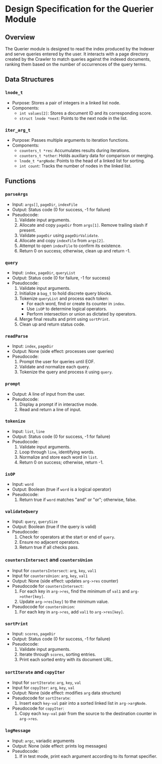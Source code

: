 # Design Specification for the Querier Module

## Overview
The Querier module is designed to read the index produced by the Indexer and serve queries entered by the user. It interacts with a page directory created by the Crawler to match queries against the indexed documents, ranking them based on the number of occurrences of the query terms.

## Data Structures
### `lnode_t`
- Purpose: Stores a pair of integers in a linked list node.
- Components:
  - `int values[2]`: Stores a document ID and its corresponding score.
  - `struct lnode *next`: Points to the next node in the list.

### `iter_arg_t`
- Purpose: Passes multiple arguments to iteration functions.
- Components:
  - `counters_t *res`: Accumulates results during iterations.
  - `counters_t *other`: Holds auxiliary data for comparison or merging.
  - `lnode_t *argNode`: Points to the head of a linked list for sorting.
  - `int count`: Tracks the number of nodes in the linked list.

## Functions

### `parseArgs`
- Input: `args[]`, `pageDir`, `indexFile`
- Output: Status code (0 for success, -1 for failure)
- Pseudocode:
  1. Validate input arguments.
  2. Allocate and copy `pageDir` from `args[1]`. Remove trailing slash if present.
  3. Validate `pageDir` using `pageDirValidate`.
  4. Allocate and copy `indexFile` from `args[2]`.
  5. Attempt to open `indexFile` to confirm its existence.
  6. Return 0 on success; otherwise, clean up and return -1.

### `query`
- Input: `index`, `pageDir`, `queryList`
- Output: Status code (0 for failure, -1 for success)
- Pseudocode:
  1. Validate input arguments.
  2. Initialize a `bag_t` to hold discrete query blocks.
  3. Tokenize `queryList` and process each token:
     - For each word, find or create its counter in `index`.
     - Use `isOP` to determine logical operators.
     - Perform intersection or union as dictated by operators.
  4. Merge final results and print using `sortPrint`.
  5. Clean up and return status code.

### `readParse`
- Input: `index`, `pageDir`
- Output: None (side effect: processes user queries)
- Pseudocode:
  1. Prompt the user for queries until EOF.
  2. Validate and normalize each query.
  3. Tokenize the query and process it using `query`.

### `prompt`
- Output: A line of input from the user.
- Pseudocode:
  1. Display a prompt if in interactive mode.
  2. Read and return a line of input.

### `tokenize`
- Input: `list`, `line`
- Output: Status code (0 for success, -1 for failure)
- Pseudocode:
  1. Validate input arguments.
  2. Loop through `line`, identifying words.
  3. Normalize and store each word in `list`.
  4. Return 0 on success; otherwise, return -1.

### `isOP`
- Input: `word`
- Output: Boolean (true if `word` is a logical operator)
- Pseudocode:
  1. Return true if `word` matches "and" or "or"; otherwise, false.

### `validateQuery`
- Input: `query`, `querySize`
- Output: Boolean (true if the query is valid)
- Pseudocode:
  1. Check for operators at the start or end of `query`.
  2. Ensure no adjacent operators.
  3. Return true if all checks pass.

### `countersIntersect` and `countersUnion`
- Input for `countersIntersect`: `arg`, `key`, `val1`
- Input for `countersUnion`: `arg`, `key`, `val1`
- Output: None (side effect: updates `arg->res` counter)
- Pseudocode for `countersIntersect`:
  1. For each key in `arg->res`, find the minimum of `val1` and `arg->other[key]`.
  2. Update `arg->res[key]` to the minimum value.
- Pseudocode for `countersUnion`:
  1. For each key in `arg->res`, add `val1` to `arg->res[key]`.

### `sortPrint`
- Input: `scores`, `pageDir`
- Output: Status code (0 for success, -1 for failure)
- Pseudocode:
  1. Validate input arguments.
  2. Iterate through `scores`, sorting entries.
  3. Print each sorted entry with its document URL.

### `sortIterate` and `copyIter`
- Input for `sortIterate`: `arg`, `key`, `val`
- Input for `copyIter`: `arg`, `key`, `val`
- Output: None (side effect: modifies `arg` data structure)
- Pseudocode for `sortIterate`:
  1. Insert each `key-val` pair into a sorted linked list in `arg->argNode`.
- Pseudocode for `copyIter`:
  1. Copy each `key-val` pair from the source to the destination counter in `arg->res`.

### `logMessage`
- Input: `argc`, variadic arguments
- Output: None (side effect: prints log messages)
- Pseudocode:
  1. If in test mode, print each argument according to its format specifier.
